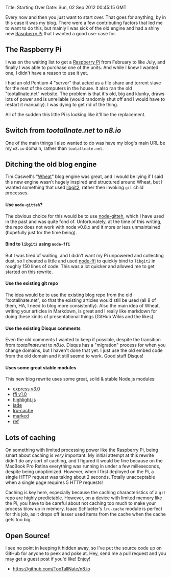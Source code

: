 Title: Starting Over
Date: Sun, 02 Sep 2012 00:45:15 GMT

Every now and then you just want to start over. That goes for anything, by in this
case it was my blog. There were a few contributing factors that led me to want to
do this, but mainly I was sick of the old engine and had a shiny new
[Raspberry Pi][pi] that I wanted a good use-case for.

## The Raspberry Pi

I was on the waiting list to get a [Raspberry Pi][pi] from February to like July,
and finally I was able to purchase one of the units. And while I knew I wanted
one, I didn't have a reason to use it yet.

I had an old Pentium 4 "server" that acted as a file share and torrent slave for
the rest of the computers in the house. It also ran the old "tootallnate.net"
website. The problem is that it's old, big and klunky, draws lots of power and is
unreliable (would randomly shut off and I would have to restart it manually). I
was dying to get rid of the thing.

All of the sudden this little Pi is looking like it'll be the replacement.

## Switch from _tootallnate.net_ to _n8.io_

One of the main things I also wanted to do was have my blog's main URL be my
`n8.io` domain, rather than `tootallnate.net`.

## Ditching the old blog engine

Tim Caswell's "[Wheat][wheat]" blog engine was great, and I would be lying if I
said this new engine wasn't hugely inspired and structured around Wheat, but I
wanted something that used [libgit2][], rather then invoking `git` child
processes.

#### Use `node-gitteh`?

The obvious choice for this would be to use [node-gitteh][], which I have used in
the past and was quite fond of. Unfortunately, at the time of this writing, the
repo does not work with node v0.8.x and it more or less unmaintained (hopefully
just for the time being).

#### Bind to `libgit2` using `node-ffi`

But I was tired of waiting, and I didn't want my Pi unpowered and collecting dust,
so I cheated a little and used [node-ffi][] to quickly bind to `libgit2` in
roughly 150 lines of code. This was a lot quicker and allowed me to get started
on this rewrite.

#### Use the existing git repo

The idea would be to use the existing blog repo from the old "tootallnate.net", so
that the existing articles would still be used (all 8 of them, HA, I need to blog
more consistently). Also the main idea of Wheat, writing your articles in
Markdown, is great and I really like markdown for doing these kinds of
presentational things (GitHub Wikis and the likes).

#### Use the existing Disqus comments

Even the old comments I wanted to keep if possible, despite the transition from
_tootallnate.net_ to _n8.io_. Disqus has a "migration" process for when you change
domains, but I haven't done that yet. I just use the old embed code from the old
domain and it still seemd to work. Good stuff Disqus!

#### Uses some great stable modules

This new blog rewrite uses some great, solid & stable Node.js modules:

  * [express v3.0][express]
  * [ffi v1.0][node-ffi]
  * [highlight.js][]
  * [jade][]
  * [lru-cache][]
  * [marked][]
  * [ref][]

## Lots of caching

On something with limited processing power like the Raspberry Pi, being smart
about caching is _very_ important. My initial attempt at this rewrite didn't do
any sort of caching, and I figured it would be fine because on the MacBook Pro
Retina everything was running in under a few milleseconds, despite being
unoptimized. However, when I first deployed on the Pi, a single HTTP request was
taking about 2 seconds. Totally unacceptable when a single page requires 5 HTTP
requests!

Caching is key here, especially because the caching characteristics of a `git`
repo are highly predictable. However, on a device with limited memory like the Pi,
you have to be careful about not caching too much to make your process blow up in
memory. Isaac Schlueter's `lru-cache` module is perfect for this job, as it drops
off lesser used items from the cache when the cache gets too big.

## Open Source!

I see no point in keeping it hidden away, so I've put the source code up on GitHub
for anyone to peek and poke at. Hey, send me a pull request and you may get
a guest post if you'd like! Enjoy!

 * https://github.com/TooTallNate/n8.io


[pi]: http://www.raspberrypi.org
[libgit2]: http://libgit2.github.com
[express]: https://npmjs.org/package/express
[highlight.js]: https://npmjs.org/package/highlight.js
[jade]: https://npmjs.org/package/jade
[lru-cache]: https://npmjs.org/package/lru-cache
[marked]: https://npmjs.org/package/marked
[node-ffi]: https://npmjs.org/package/ffi
[node-gitteh]: https://npmjs.org/package/gitteh
[ref]: https://npmjs.org/package/ref
[wheat]: ill-take-the-nodejs-on-wheat-please
